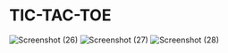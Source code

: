 # TIC-TAC-TOE

![Screenshot (26)](https://github.com/user-attachments/assets/a5573abf-7b16-460f-9057-8c5ce8be3cf1)
![Screenshot (27)](https://github.com/user-attachments/assets/cb353ae2-a3ce-4229-be75-bc77d3c28f83)
![Screenshot (28)](https://github.com/user-attachments/assets/31d01e99-ddb6-49e6-90db-0aa9267c08a2)
